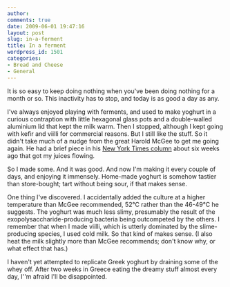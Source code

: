 ```yaml
---
author:
comments: true
date: 2009-06-01 19:47:16
layout: post
slug: in-a-ferment
title: In a ferment
wordpress_id: 1501
categories:
- Bread and Cheese
- General
---
```


It is so easy to keep doing nothing when you've been doing nothing for a month or so. This inactivity has to stop, and today is as good a day as any.

I've always enjoyed playing with ferments, and used to make yoghurt in a curious contraption with little hexagonal glass pots and a double-walled aluminium lid that kept the milk warm. Then I stopped, although I kept going with kefir and viilli for commercial reasons. But I still like the stuff. So it didn't take much of a nudge from the great Harold McGee to get me going again. He had a brief piece in his [New York Times column](http://www.nytimes.com/2009/04/15/dining/15curi.html) about six weeks ago that got my juices flowing.

So I made some. And it was good. And now I'm making it every couple of days, and enjoying it immensely. Home-made yoghurt is somehow tastier than store-bought; tart without being sour, if that makes sense.

One thing I've discovered. I accidentally added the culture at a higher temperature than McGee recommended, 52℃ rather than the 46-49℃ he suggests. The yoghurt was much less slimy, presumably the result of the exopolysaccharide-producing bacteria being outcompeted by the others. I remember that when I made viilli, which is utterly dominated by the slime-producing species, I used cold milk. So that kind of makes sense. (I also heat the milk slightly more than McGee recommends; don't know why, or what effect that has.)

I haven't yet attempted to replicate Greek yoghurt by draining some of the whey off. After two weeks in Greece eating the dreamy stuff almost every day, I''m afraid I'll be disappointed.


